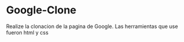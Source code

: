 # Google-Clone
Realize la clonacion de la pagina de Google. Las herramientas que use fueron html y css
